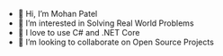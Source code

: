 - 👋 Hi, I’m Mohan Patel
- 👀 I’m interested in Solving Real World Problems
- 🌱 I love to use C# and .NET Core
- 💞️ I’m looking to collaborate on Open Source Projects

<!---
Mohan0078/Mohan0078 is a ✨ special ✨ repository because its `README.md` (this file) appears on your GitHub profile.
You can click the Preview link to take a look at your changes.
--->
